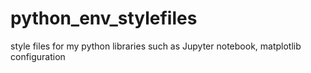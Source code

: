 # python_env_stylefiles
style files for my python libraries such as Jupyter notebook, matplotlib configuration
